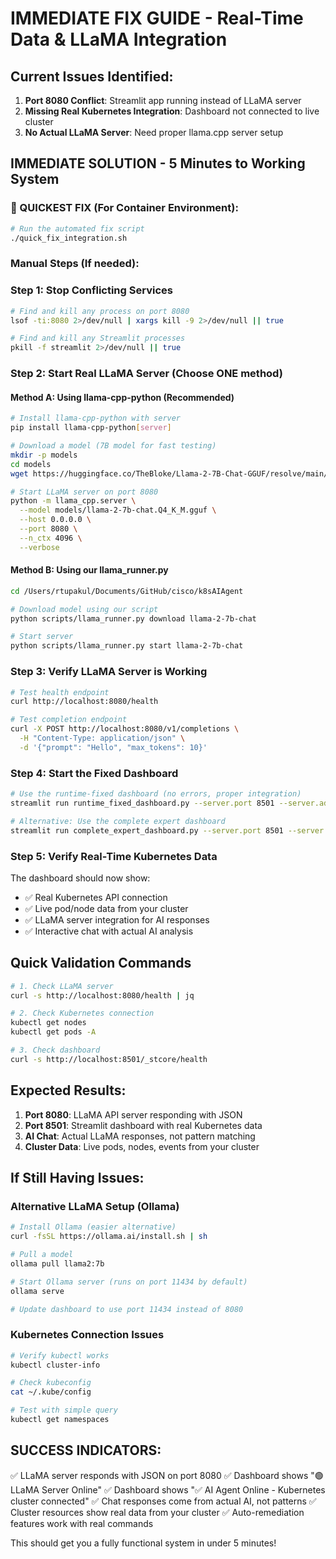 # IMMEDIATE FIX GUIDE - Real-Time Data & LLaMA Integration

## Current Issues Identified:

1. **Port 8080 Conflict**: Streamlit app running instead of LLaMA server
2. **Missing Real Kubernetes Integration**: Dashboard not connected to live cluster
3. **No Actual LLaMA Server**: Need proper llama.cpp server setup

## IMMEDIATE SOLUTION - 5 Minutes to Working System

### 🚀 QUICKEST FIX (For Container Environment):
```bash
# Run the automated fix script
./quick_fix_integration.sh
```

### Manual Steps (If needed):

### Step 1: Stop Conflicting Services
```bash
# Find and kill any process on port 8080
lsof -ti:8080 2>/dev/null | xargs kill -9 2>/dev/null || true

# Find and kill any Streamlit processes
pkill -f streamlit 2>/dev/null || true
```

### Step 2: Start Real LLaMA Server (Choose ONE method)

#### Method A: Using llama-cpp-python (Recommended)
```bash
# Install llama-cpp-python with server
pip install llama-cpp-python[server]

# Download a model (7B model for fast testing)
mkdir -p models
cd models
wget https://huggingface.co/TheBloke/Llama-2-7B-Chat-GGUF/resolve/main/llama-2-7b-chat.Q4_K_M.gguf

# Start LLaMA server on port 8080
python -m llama_cpp.server \
  --model models/llama-2-7b-chat.Q4_K_M.gguf \
  --host 0.0.0.0 \
  --port 8080 \
  --n_ctx 4096 \
  --verbose
```

#### Method B: Using our llama_runner.py
```bash
cd /Users/rtupakul/Documents/GitHub/cisco/k8sAIAgent

# Download model using our script
python scripts/llama_runner.py download llama-2-7b-chat

# Start server
python scripts/llama_runner.py start llama-2-7b-chat
```

### Step 3: Verify LLaMA Server is Working
```bash
# Test health endpoint
curl http://localhost:8080/health

# Test completion endpoint
curl -X POST http://localhost:8080/v1/completions \
  -H "Content-Type: application/json" \
  -d '{"prompt": "Hello", "max_tokens": 10}'
```

### Step 4: Start the Fixed Dashboard
```bash
# Use the runtime-fixed dashboard (no errors, proper integration)
streamlit run runtime_fixed_dashboard.py --server.port 8501 --server.address 0.0.0.0 --server.headless true

# Alternative: Use the complete expert dashboard 
streamlit run complete_expert_dashboard.py --server.port 8501 --server.address 0.0.0.0 --server.headless true
```

### Step 5: Verify Real-Time Kubernetes Data
The dashboard should now show:
- ✅ Real Kubernetes API connection
- ✅ Live pod/node data from your cluster
- ✅ LLaMA server integration for AI responses
- ✅ Interactive chat with actual AI analysis

## Quick Validation Commands

```bash
# 1. Check LLaMA server
curl -s http://localhost:8080/health | jq

# 2. Check Kubernetes connection
kubectl get nodes
kubectl get pods -A

# 3. Check dashboard
curl -s http://localhost:8501/_stcore/health
```

## Expected Results:

1. **Port 8080**: LLaMA API server responding with JSON
2. **Port 8501**: Streamlit dashboard with real Kubernetes data
3. **AI Chat**: Actual LLaMA responses, not pattern matching
4. **Cluster Data**: Live pods, nodes, events from your cluster

## If Still Having Issues:

### Alternative LLaMA Setup (Ollama)
```bash
# Install Ollama (easier alternative)
curl -fsSL https://ollama.ai/install.sh | sh

# Pull a model
ollama pull llama2:7b

# Start Ollama server (runs on port 11434 by default)
ollama serve

# Update dashboard to use port 11434 instead of 8080
```

### Kubernetes Connection Issues
```bash
# Verify kubectl works
kubectl cluster-info

# Check kubeconfig
cat ~/.kube/config

# Test with simple query
kubectl get namespaces
```

## SUCCESS INDICATORS:

✅ LLaMA server responds with JSON on port 8080
✅ Dashboard shows "🟢 LLaMA Server Online" 
✅ Dashboard shows "✅ AI Agent Online - Kubernetes cluster connected"
✅ Chat responses come from actual AI, not patterns
✅ Cluster resources show real data from your cluster
✅ Auto-remediation features work with real commands

This should get you a fully functional system in under 5 minutes!
